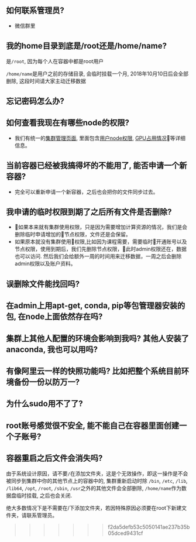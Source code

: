 ## 如何联系管理员?
* 微信群里

## 我的home目录到底是/root还是/home/name?
是`/root`, 因为每个人在容器中都是root用户

`/home/name`是用户之前的存储目录, 会临时挂载一个月, 2018年10月10日后会全部删除, 这段时间请大家主动迁移数据

## 忘记密码怎么办?

## 如何查看我现在有哪些node的权限?
* 我们有统一的[集群管理页面](http://10.19.124.11:8899), 里面包含[用户node权限](http://10.19.124.11:8899/permission), [GPU占用情况](http://10.19.124.11:8899/gpu)等详细信息。
## 当前容器已经被我搞得坏的不能用了, 能否申请一个新容器?
* 完全可以重新申请一个新容器，之后也会把你的文件同步过去。

## 我申请的临时权限到期了之后所有文件是否删除?
* 如果本来就有集群使用权限，只是因为需要增加计算资源的情况，我们是会删除临时申请增加的节点权限，文件还是会保留。
* 如果原本就没有集群使用权限,比如因为课程需要，需要临时开通账号以及节点权限，使用到期后，我们先删除节点权限，此时admin权限还在，数据也可以访问. 然后我们会给额外一周的时间用来迁移数据，一周之后会删除admin权限以及账户资料。

## 误删除文件能找回吗?


## 在admin上用apt-get, conda, pip等包管理器安装的包, 在node上面依然存在吗?

## 集群上其他人配置的环境会影响到我吗? 其他人安装了anaconda, 我也可以用吗?

## 有像阿里云一样的快照功能吗? 比如把整个系统目前环境备份一份以防万一?

## 为什么sudo用不了了?

## root账号感觉很不安全, 能不能自己在容器里面创建一个子账号?

## 容器重启之后文件会消失吗?
由于系统设计原因，请不要`/`在添加文件夹，这是个无效操作，即这一操作是不会被同步到集群中你的其他节点上的容器中的, 集群重新启动时除
`/bin`, `/etc`, `/lib`, `/lib64`, `/opt`, `/root`, `/sbin`, `/usr`之外的其他文件会全部删除, `/home/name`作为数据盘临时挂载, 之后也会关闭.


绝大多数情况下是不需要在/下添加文件夹，若因特殊原因必须要在root下新建文件夹，请联系管理员。
>>>>>>> f2da5defb53c5050141ae237b35b05dced9431cf
